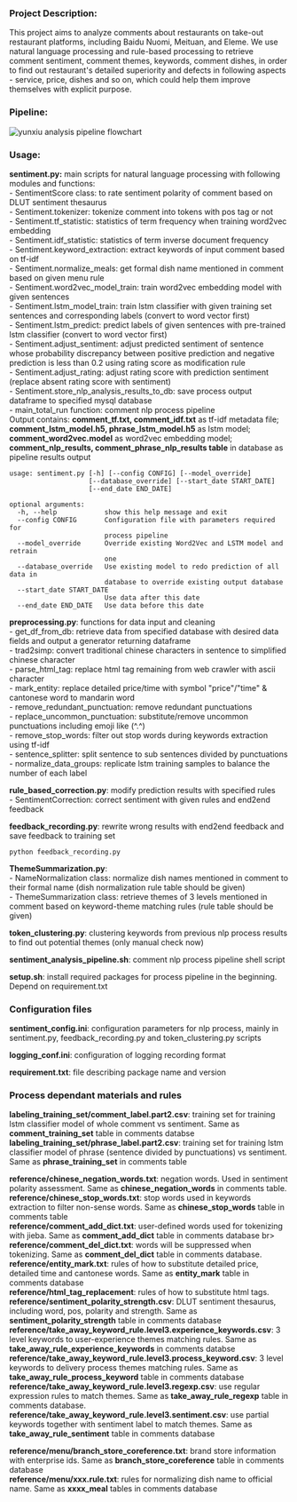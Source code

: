 ### Project Description:
This project aims to analyze comments about restaurants on take-out restaurant platforms, including Baidu Nuomi, Meituan, and Eleme.
We use natural language processing and rule-based processing to retrieve comment sentiment, comment themes, keywords, comment dishes,
in order to find out restaurant's detailed superiority and defects in following aspects - service, price, dishes and so on, which could
help them improve themselves with explicit purpose. <br>

### Pipeline:
![yunxiu analysis pipeline flowchart](https://github.com/zhaol07/yunxiu_python_data/blob/master/Comment_NLP_dev/yunxiu_flowchart.png)

### Usage:
**sentiment.py:** main scripts for natural language processing with following modules and functions: <br>
    - SentimentScore class: to rate sentiment polarity of comment based on DLUT sentiment thesaurus <br>
    - Sentiment.tokenizer: tokenize comment into tokens with pos tag or not <br>
    - Sentiment.tf_statistic: statistics of term frequency when training word2vec embedding <br>
    - Sentiment.idf_statistic: statistics of term inverse document frequency <br>
    - Sentiment.keyword_extraction: extract keywords of input comment based on tf-idf <br>
    - Sentiment.normalize_meals: get formal dish name mentioned in comment based on given menu rule <br>
    - Sentiment.word2vec_model_train: train word2vec embedding model with given sentences <br>
    - Sentiment.lstm_model_train: train lstm classifier with given training set sentences and corresponding labels (convert to word vector first) <br>
    - Sentiment.lstm_predict: predict labels of given sentences with pre-trained lstm classifier (convert to word vector first) <br>
    - Sentiment.adjust_sentiment: adjust predicted sentiment of sentence whose probability discrepancy between positive prediction and negative prediction is less than 0.2 using rating score as modification rule <br>
    - Sentiment.adjust_rating: adjust rating score with prediction sentiment (replace absent rating score with sentiment) <br>
    - Sentiment.store_nlp_analysis_results_to_db: save process output dataframe to specified mysql database <br>
    - main_total_run function: comment nlp process pipeline <br>
Output contains: **comment_tf.txt, comment_idf.txt** as tf-idf metadata file; **comment_lstm_model.h5, phrase_lstm_model.h5** as lstm model;
**comment_word2vec.model** as word2vec embedding model; **comment_nlp_results, comment_phrase_nlp_results table** in database as pipeline results output <br>

```shell
usage: sentiment.py [-h] [--config CONFIG] [--model_override]
                    [--database_override] [--start_date START_DATE]
                    [--end_date END_DATE]

optional arguments:
  -h, --help            show this help message and exit
  --config CONFIG       Configuration file with parameters required for
                        process pipeline
  --model_override      Override existing Word2Vec and LSTM model and retrain
                        one
  --database_override   Use existing model to redo prediction of all data in
                        database to override existing output database
  --start_date START_DATE
                        Use data after this date
  --end_date END_DATE   Use data before this date
```

**preprocessing.py**: functions for data input and cleaning <br>
    - get_df_from_db: retrieve data from specified database with desired data fields and output a generator returning dataframe <br>
    - trad2simp: convert traditional chinese characters in sentence to simplified chinese character <br>
    - parse_html_tag: replace html tag remaining from web crawler with ascii character <br>
    - mark_entity: replace detailed price/time with symbol "price"/"time" & cantonese word to mandarin word <br>
    - remove_redundant_punctuation: remove redundant punctuations <br>
    - replace_uncommon_punctuation: substitute/remove uncommon punctuations including emoji like (^.^) <br>
    - remove_stop_words: filter out stop words during keywords extraction using tf-idf <br>
    - sentence_splitter: split sentence to sub sentences divided by punctuations <br>
    - normalize_data_groups: replicate lstm training samples to balance the number of each label <br>

**rule_based_correction.py**: modify prediction results with specified rules <br>
    - SentimentCorrection: correct sentiment with given rules and end2end feedback <br>

**feedback_recording.py**: rewrite wrong results with end2end feedback and save feedback to training set <br>
```shell
python feedback_recording.py
```

**ThemeSummarization.py**: <br>
    - NameNormalization class: normalize dish names mentioned in comment to their formal name (dish normalization rule table should be given) <br>
    - ThemeSummarization class: retrieve themes of 3 levels mentioned in comment based on keyword-theme matching rules (rule table should be given) <br>

**token_clustering.py**: clustering keywords from previous nlp process results to find out potential themes (only manual check now) <br>

**sentiment_analysis_pipeline.sh**: comment nlp process pipeline shell script <br>

**setup.sh**: install required packages for process pipeline in the beginning. Depend on requirement.txt <br>

### Configuration files
**sentiment_config.ini**: configuration parameters for nlp process, mainly in sentiment.py, feedback_recording.py and token_clustering.py scripts <br>

**logging_conf.ini**: configuration of logging recording format <br>

**requirement.txt**: file describing package name and version <br>

### Process dependant materials and rules
**labeling_training_set/comment_label.part2.csv**: training set for training lstm classifier model of whole comment vs sentiment. Same as **comment_training_set** table in comments databse <br>
**labeling_training_set/phrase_label.part2.csv**: training set for training lstm classifier model of phrase (sentence divided by punctuations) vs sentiment. Same as **phrase_training_set** in comments table <br>

**reference/chinese_negation_words.txt**: negation words. Used in sentiment polarity assessment.  Same as **chinese_negation_words** in comments table. <br>
**reference/chinese_stop_words.txt**: stop words used in keywords extraction to filter non-sense words. Same as **chinese_stop_words** table in comments table <br>
**reference/comment_add_dict.txt**: user-defined words used for tokenizing with jieba. Same as **comment_add_dict** table in comments database br>
**reference/comment_del_dict.txt**: words will be suppressed when tokenizing. Same as **comment_del_dict** table in comments database. <br>
**reference/entity_mark.txt**: rules of how to substitute detailed price, detailed time and cantonese words. Same as **entity_mark** table in comments database <br>
**reference/html_tag_replacement**: rules of how to substitute html tags.
**reference/sentiment_polarity_strength.csv**: DLUT sentiment thesaurus, including word, pos, polarity and strength. Same as **sentiment_polarity_strength** table in comments database <br>
**reference/take_away_keyword_rule.level3.experience_keywords.csv**: 3 level keywords to user-experience themes matching rules. Same as **take_away_rule_experience_keywords** in comments databse <br>
**reference/take_away_keyword_rule.level3.process_keyword.csv**: 3 level keywords to delivery process themes matching rules. Same as **take_away_rule_process_keyword** table in comments database <br>
**reference/take_away_keyword_rule.level3.regexp.csv**: use regular expression rules to match themes. Same as **take_away_rule_regexp** table in comments database. <br>
**reference/take_away_keyword_rule.level3.sentiment.csv**: use partial keywords together with sentiment label to match themes. Same as **take_away_rule_sentiment** table in comments database <br>

**reference/menu/branch_store_coreference.txt**: brand store information with enterprise ids. Same as **branch_store_coreference** table in comments database <br>
**reference/menu/xxx.rule.txt**: rules for normalizing dish name to official name. Same as **xxxx_meal** tables in comments database <br>

